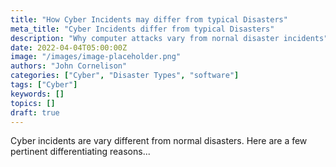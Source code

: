 ```yaml
---
title: "How Cyber Incidents may differ from typical Disasters"
meta_title: "Cyber Incidents differ from typical Disasters"
description: "Why computer attacks vary from nornal disaster incidents"
date: 2022-04-04T05:00:00Z
image: "/images/image-placeholder.png"
authors: "John Cornelison"
categories: ["Cyber", "Disaster Types", "software"]
tags: ["Cyber"]
keywords: []
topics: []
draft: true
---
```


Cyber incidents are vary different from normal disasters. Here are a few pertinent differentiating reasons...
